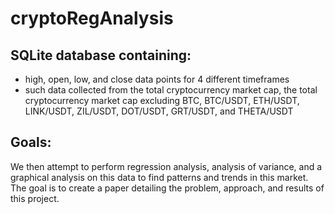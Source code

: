 # cryptoRegAnalysis

## SQLite database containing: 
* high, open, low, and close data points for 4 different timeframes
* such data collected from the total cryptocurrency market cap, the total cryptocurrency market cap excluding BTC, BTC/USDT, ETH/USDT, LINK/USDT, ZIL/USDT, DOT/USDT, GRT/USDT, and THETA/USDT

## Goals:
We then attempt to perform regression analysis, analysis of variance, and a graphical analysis on this data to find patterns and trends in this market. The goal is to create a paper detailing the problem, approach, and results of this project.
